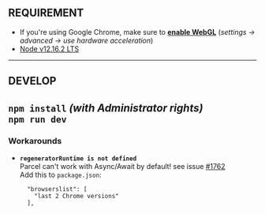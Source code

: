 ## REQUIREMENT
- If you're using Google Chrome, make sure to **[enable WebGL](https://get.webgl.org/)** (_settings -> advanced -> use hardware acceleration_)
- [Node v12.16.2 LTS](https://nodejs.org/en/)
---
## DEVELOP
`npm install` _(with Administrator rights)_      
`npm run dev`
---
### Workarounds
- __`regeneratorRuntime is not defined`__  
  Parcel can't work with Async/Await by default! see issue [#1762](https://github.com/parcel-bundler/parcel/issues/1762)  
  Add this to `package.json`:
  ```
    "browserslist": [
      "last 2 Chrome versions"
    ],
  ```